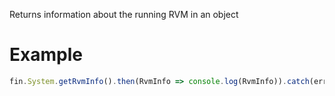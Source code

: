 Returns information about the running RVM in an object
# Example
```js
fin.System.getRvmInfo().then(RvmInfo => console.log(RvmInfo)).catch(err => console.log(err));
```
